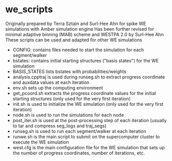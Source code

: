 # we_scripts

Originally prepared by Terra Sztain and Surl-Hee Ahn for spike WE simulations 
with Amber simulation engine 
Has been further revised for minimal adaptive binning (MAB) scheme
and WESTPA 2.0 by Surl-Hee Ahn 
These scripts can be used and adapted for other WE simulations

- CONFIG: contains files needed to start the simulation for each segment/walker
- bstates: contains initial starting structures ("basis states")
for the WE simulation
- BASIS_STATES lists bstates with probabilities/weights
- analysis.cpptraj is used during runseg.sh to extract progress coordinate
and auxdata values at each iteration
- env.sh sets up the computing environment
- get_pcoord.sh extracts the progress coordinate values for the initial
starting structures (only used for the very first iteration)
- init.sh is used to initialize the WE simulation (only used for the very
first iteration)
- node.sh is used to run the simulations for each node
- post_iter.sh is used at the post-processing step of each iteration
(usually to tar and compress seg_logs and traj_segs)
- runseg.sh is used to run each segment/walker at each iteration
- runwe.sh is the main script to submit on the supercomputer cluster to
execute the WE simulation
- west.cfg is the main configuration file for the WE simulation that sets up
the number of progress coordinates, number of iterations, etc.
